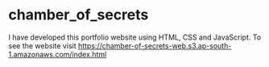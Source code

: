 # chamber_of_secrets
I have developed this portfolio website using HTML, CSS and JavaScript. To see the website visit https://chamber-of-secrets-web.s3.ap-south-1.amazonaws.com/index.html
